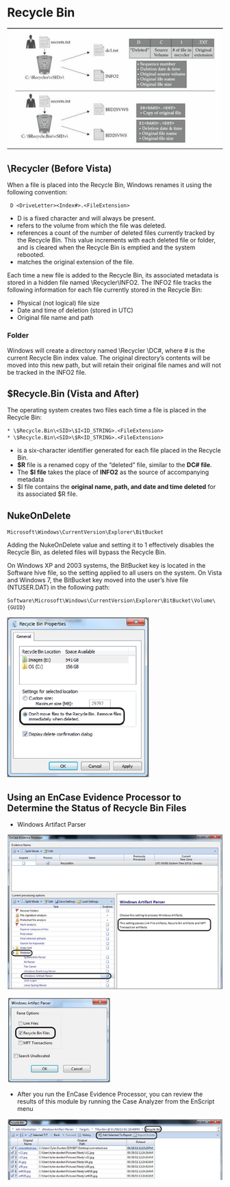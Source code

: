 # Recycle Bin

![Recycle bin behavior between Windows XP, 2003 \(Upper\) and Windows Vista, 7 \(Below\)](../.gitbook/assets/image%20%28102%29.png)

## \Recycler \(Before Vista\)

When a file is placed into the Recycle Bin, Windows renames it using the following convention:

```text
 D <DriveLetter><Index#>.<FileExtension>
```

* D is a fixed character and will always be present.
* refers to the volume from which the file was deleted.
* references a count of the number of deleted files currently tracked by the Recycle Bin. This value increments with each deleted file or folder, and is cleared when the Recycle Bin is emptied and the system rebooted.
* matches the original extension of the file.

Each time a new file is added to the Recycle Bin, its associated metadata is stored in a hidden file named \Recycler\INFO2. The INFO2 file tracks the following information for each file currently stored in the Recycle Bin:

* Physical \(not logical\) file size
* Date and time of deletion \(stored in UTC\)
* Original file name and path

### Folder

Windows will create a directory named \Recycler \DC\#\, where \# is the current Recycle Bin index value. The original directory’s contents will be moved into this new path, but will retain their original file names and will not be tracked in the INFO2 file.

## $Recycle.Bin \(Vista and After\)

The operating system creates two files each time a file is placed in the Recycle Bin:

```text
* \$Recycle.Bin\<SID>\$I<ID_STRING>.<FileExtension>
* \$Recycle.Bin\<SID>\$R<ID_STRING>.<FileExtension>
```

* is a six-character identifier generated for each file placed in the Recycle Bin. 
* **$R** file is a renamed copy of the “deleted” file, similar to the **DC\# file**. 
* The **$I file** takes the place of **INFO2** as the source of accompanying metadata
* $I file contains the **original name, path, and date and time deleted** for its associated $R file.

## NukeOnDelete

```text
Microsoft\Windows\CurrentVersion\Explorer\BitBucket
```

Adding the NukeOnDelete value and setting it to 1 effectively disables the Recycle Bin, as deleted files will bypass the Recycle Bin.

On Windows XP and 2003 systems, the BitBucket key is located in the Software hive file, so the setting applied to all users on the system. On Vista and Windows 7, the BitBucket key moved into the user’s hive file \(NTUSER.DAT\) in the following path:

```text
Software\Microsoft\Windows\CurrentVersion\Explorer\BitBucket\Volume\{GUID}
```

![Bypass recycle bin setting](../.gitbook/assets/image%20%28133%29.png)

## Using an EnCase Evidence Processor to Determine the Status of Recycle Bin Files

* Windows Artifact Parser

![EnCase Evidence Processor](../.gitbook/assets/image%20%28136%29.png)

![Select Recycle Bin Files](../.gitbook/assets/image%20%28135%29.png)

* After you run the EnCase Evidence Processor, you can review the results of this module by running the Case Analyzer from the EnScript menu

![](../.gitbook/assets/image%20%28137%29.png)

